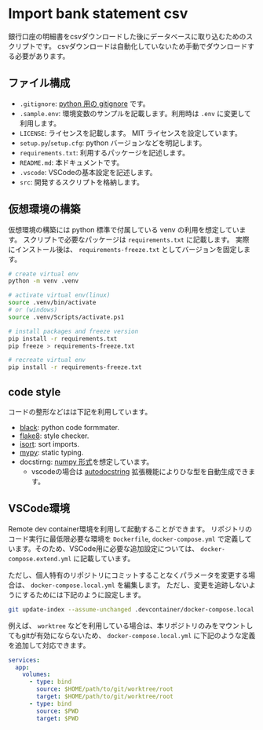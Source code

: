 # Import bank statement csv

銀行口座の明細書をcsvダウンロードした後にデータベースに取り込むためのスクリプトです。
csvダウンロードは自動化していないため手動でダウンロードする必要があります。

## ファイル構成

- `.gitignore`: [python 用の gitignore](https://github.com/github/gitignore/blob/main/Python.gitignore) です。
- `.sample.env`: 環境変数のサンプルを記載します。利用時は `.env` に変更して利用します。
- `LICENSE`: ライセンスを記載します。 MIT ライセンスを設定しています。
- `setup.py`/`setup.cfg`: python バージョンなどを明記します。
- `requirements.txt`: 利用するパッケージを記述します。
- `README.md`: 本ドキュメントです。
- `.vscode`: VSCodeの基本設定を記述します。
- `src`: 開発するスクリプトを格納します。

## 仮想環境の構築

仮想環境の構築には python 標準で付属している venv の利用を想定しています。
スクリプトで必要なパッケージは `requirements.txt` に記載します。
実際にインストール後は、 `requirements-freeze.txt` としてバージョンを固定します。

```sh
# create virtual env
python -m venv .venv

# activate virtual env(linux)
source .venv/bin/activate
# or (windows)
source .venv/Scripts/activate.ps1

# install packages and freeze version
pip install -r requirements.txt
pip freeze > requirements-freeze.txt

# recreate virtual env
pip install -r requirements-freeze.txt
```

## code style

コードの整形などはは下記を利用しています。

- [black](https://github.com/psf/black): python code formmater.
- [flake8](https://github.com/PyCQA/flake8): style checker.
- [isort](https://github.com/PyCQA/isort): sort imports.
- [mypy](https://github.com/python/mypy): static typing.
- docstirng: [numpy 形式](https://numpydoc.readthedocs.io/en/latest/format.html)を想定しています。
  - vscodeの場合は [autodocstring](https://marketplace.visualstudio.com/items?itemName=njpwerner.autodocstring) 拡張機能によりひな型を自動生成できます。

## VSCode環境

Remote dev container環境を利用して起動することができます。
リポジトリのコード実行に最低限必要な環境を `Dockerfile`, `docker-compose.yml` で定義しています。そのため、VSCode用に必要な追加設定については、 `docker-compose.extend.yml` に記載しています。

ただし、個人特有のリポジトリにコミットすることなくパラメータを変更する場合は、 `docker-compose.local.yml` を編集します。
ただし、変更を追跡しないようにするためには下記のように設定します。

```sh
git update-index --assume-unchanged .devcontainer/docker-compose.local.yml
```

例えば、 `worktree` などを利用している場合は、本リポジトリのみをマウントしてもgitが有効にならないため、 `docker-compose.local.yml` に下記のような定義を追加して対応できます。

```yml
services:
  app:
    volumes:
      - type: bind
        source: $HOME/path/to/git/worktree/root
        target: $HOME/path/to/git/worktree/root
      - type: bind
        source: $PWD
        target: $PWD
```
